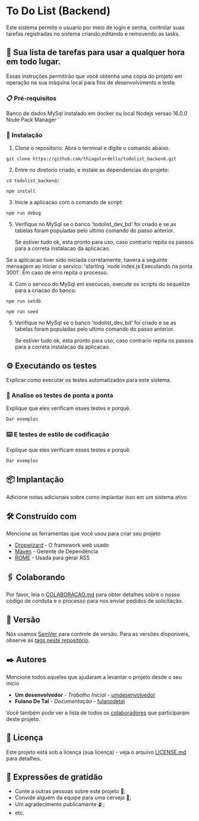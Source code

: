 # To Do List (Backend)

Este sistema permite o usuario por meio de login e senha, controlar suas tarefas registradas no sistema criando,editando e removendo as tasks.

## 🚀 Sua lista de tarefas para usar a qualquer hora em todo lugar.

Essas instruções permitirão que você obtenha uma cópia do projeto em operação na sua máquina local para fins de desenvolvimento e teste.



### 📋 Pré-requisitos

Banco de dados MySql instalado em docker ou local
Nodejs versao 16.0.0
Node Pack Manager 
``
### 🔧 Instalação


1. Clone o repositorio: Abra o terminal e digite o comando abaixo. 
```
git clone https://github.com/thiagolordello/todolist_backend.git
```

2. Entre no diretorio criado, e instale as dependencias do projeto:
```
cd todolist_backend/
```
```
npm install
```

3. Inicie a aplicacao com o comando de script:
```
npm run debug
```  
5. Verifique no MySql se o banco 'todolist_dev_bd' foi criado e se as tabelas foram populadas pelo ultimo comando do passo anterior.

   Se estiver tudo ok, esta pronto para uso, caso contrario repita os passos para a correta instalacao da aplicacao.
  
  Se a aplicacao tiver sido iniciada corretamente, havera a seguinte mensagem ao iniciar      o servico: 
   'starting `node index.js  Executando na porta 3001'. Em caso de erro repita o processo.

4. Com o servico do MySql em execucao, execute os scripts do sequelize para a criacao do banco:
```
npm run setdb
```  
```
npm run seed
``` 

5. Verifique no MySql se o banco 'todolist_dev_bd' foi criado e se as tabelas foram populadas pelo ultimo comando do passo anterior.

   Se estiver tudo ok, esta pronto para uso, caso contrario repita os passos para a correta instalacao da aplicacao.

## ⚙️ Executando os testes

Explicar como executar os testes automatizados para este sistema.

### 🔩 Analise os testes de ponta a ponta

Explique que eles verificam esses testes e porquê.

```
Dar exemplos
```

### ⌨️ E testes de estilo de codificação

Explique que eles verificam esses testes e porquê.

```
Dar exemplos
```

## 📦 Implantação

Adicione notas adicionais sobre como implantar isso em um sistema ativo

## 🛠️ Construído com

Mencione as ferramentas que você usou para criar seu projeto

* [Dropwizard](http://www.dropwizard.io/1.0.2/docs/) - O framework web usado
* [Maven](https://maven.apache.org/) - Gerente de Dependência
* [ROME](https://rometools.github.io/rome/) - Usada para gerar RSS

## 🖇️ Colaborando

Por favor, leia o [COLABORACAO.md](https://gist.github.com/usuario/linkParaInfoSobreContribuicoes) para obter detalhes sobre o nosso código de conduta e o processo para nos enviar pedidos de solicitação.

## 📌 Versão

Nós usamos [SemVer](http://semver.org/) para controle de versão. Para as versões disponíveis, observe as [tags neste repositório](https://github.com/suas/tags/do/projeto). 

## ✒️ Autores

Mencione todos aqueles que ajudaram a levantar o projeto desde o seu início

* **Um desenvolvedor** - *Trabalho Inicial* - [umdesenvolvedor](https://github.com/linkParaPerfil)
* **Fulano De Tal** - *Documentação* - [fulanodetal](https://github.com/linkParaPerfil)

Você também pode ver a lista de todos os [colaboradores](https://github.com/usuario/projeto/colaboradores) que participaram deste projeto.

## 📄 Licença

Este projeto está sob a licença (sua licença) - veja o arquivo [LICENSE.md](https://github.com/usuario/projeto/licenca) para detalhes.

## 🎁 Expressões de gratidão

* Conte a outras pessoas sobre este projeto 📢;
* Convide alguém da equipe para uma cerveja 🍺;
* Um agradecimento publicamente 🫂;
* etc.
